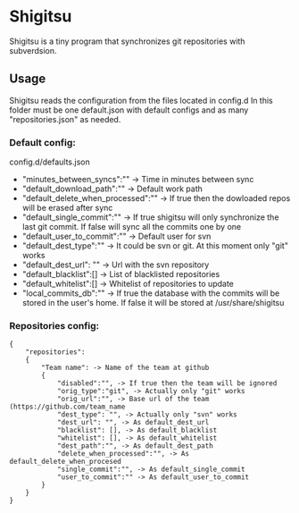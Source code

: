 # Shigitsu

Shigitsu is a tiny program that synchronizes git repositories with subverdsion.

## Usage

Shigitsu reads the configuration from the files located in config.d
In this folder must be one default.json with default configs and as many "repositories.json" as needed.

### Default config:
config.d/defaults.json

* "minutes_between_syncs":"" -> Time in minutes between sync 
* "default_download_path":"" -> Default work path
* "default_delete_when_processed":"" -> If true then the dowloaded repos will be erased after sync
* "default_single_commit":"" -> If true shigitsu will only synchronize the last git commit. If false will sync all the commits one by one
* "default_user_to_commit":"" -> Default user for svn
* "default_dest_type":"" -> It could be svn or git. At this moment only "git" works
* "default_dest_url": "" -> Url with the svn repository
* "default_blacklist":[] -> List of blacklisted repositories 
* "default_whitelist":[] -> Whitelist of repositories to update
* "local_commits_db":"" -> If true the database with the commits will be stored in the user's home. If false it will be stored at /usr/share/shigitsu

### Repositories config:
```
{
	"repositories":
	{
		"Team name": -> Name of the team at github
		{
			"disabled":"", -> If true then the team will be ignored
			"orig_type":"git", -> Actually only "git" works
			"orig_url":"", -> Base url of the team (https://github.com/team_name
			"dest_type": "", -> Actually only "svn" works
			"dest_url": "", -> As default_dest_url
			"blacklist": [], -> As default_blacklist
			"whitelist": [], -> As default_whitelist
			"dest_path":"", -> As default_dest_path
			"delete_when_processed":"", -> As default_delete_when_procesed
			"single_commit":"", -> As default_single_commit
			"user_to_commit":"" -> As default_user_to_commit
		}
	}
}

```

